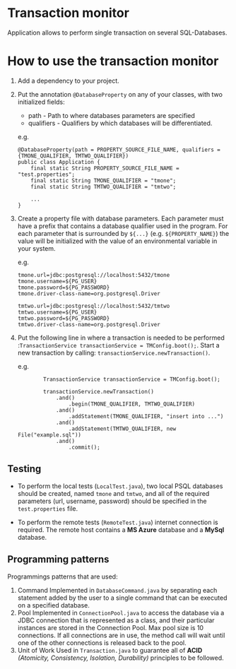 # Transaction monitor #

Application allows to perform single transaction on several SQL-Databases.

# How to use the transaction monitor #
1. Add a dependency to your project.
2. Put the annotation `@DatabaseProperty` on any of your classes, with two initialized fields:
    - path - Path to where databases parameters are specified
    - qualifiers - Qualifiers by which databases will be differentiated.

    e.g.
    ```
    @DatabaseProperty(path = PROPERTY_SOURCE_FILE_NAME, qualifiers = {TMONE_QUALIFIER, TMTWO_QUALIFIER})
    public class Application {
        final static String PROPERTY_SOURCE_FILE_NAME = "test.properties";
        final static String TMONE_QUALIFIER = "tmone";
        final static String TMTWO_QUALIFIER = "tmtwo";

        ...
    }
    ```
3. Create a property file with database parameters. Each parameter must have a prefix that contains a database qualifier used in the program. For each parameter that is surrounded by ``${...}`` (e.g. ``${PROPERTY_NAME}``) the value will be initialized with the value of an environmental variable in your system.

    e.g.
    ```
    tmone.url=jdbc:postgresql://localhost:5432/tmone
    tmone.username=${PG_USER}
    tmone.password=${PG_PASSWORD}
    tmone.driver-class-name=org.postgresql.Driver

    tmtwo.url=jdbc:postgresql://localhost:5432/tmtwo
    tmtwo.username=${PG_USER}
    tmtwo.password=${PG_PASSWORD}
    tmtwo.driver-class-name=org.postgresql.Driver
    ```
4. Put the following line in where a transaction is needed to be performed :``TransactionService transactionService = TMConfig.boot();``.
Start a new transaction by calling: `transactionService.newTransaction()`.

    e.g.
    ```
            TransactionService transactionService = TMConfig.boot();

            transactionService.newTransaction()
                .and()
                    .begin(TMONE_QUALIFIER, TMTWO_QUALIFIER)
                .and()
                    .addStatement(TMONE_QUALIFIER, "insert into ...")
                .and()
                    .addStatement(TMTWO_QUALIFIER, new File("example.sql"))
                .and()
                    .commit();
    ```

## Testing ##    
- To perform the local tests (`LocalTest.java`), two local PSQL databases should be created, named `tmone` and `tmtwo`, and all of the required parameters (url, username, password) should be specified in the `test.properties` file.

- To perform the remote tests (`RemoteTest.java`) internet connection is required. The remote host contains a **MS Azure** database and a **MySql** database.

## Programming patterns ##
Programmings patterns that are used:
1. Command
    Implemented in ``DatabaseCommand.java`` by separating each statement added by the user to a single command that can be executed on a specified database.
2. Pool
    Implemented in ``ConnectionPool.java`` to access the database via a JDBC connection that is represented as a class, and their particular instances are stored in the Connection Pool. Max pool size is 10 connections. If all connections are in use, the method call will wait until one of the other connections is released back to the pool.
3. Unit of Work
    Used in ``Transaction.java`` to guarantee all of **ACID** *(Atomicity, Consistency, Isolation, Durability)* principles to be followed.

